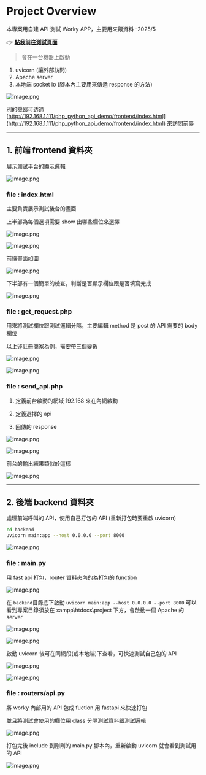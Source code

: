 # Project Overview
本專案用自建 API 測試 Worky APP，主要用來餵資料 -2025/5

👉 **[點我前往測試頁面](http://192.168.1.111/php_python_api_demo/frontend/index.html)**


> 會在一台機器上啟動
1. uvicorn (讓外部訪問)
2. Apache server
3. 本地端 socket io (腳本內主要用來傳遞 response 的方法)
>

![image.png](note_img/image.png)

別的機器可透過 [http://192.168.1.111/php_python_api_demo/frontend/index.html](http://192.168.1.111/php_python_api_demo/frontend/index.html) 來訪問前臺

---

## 1. 前端 frontend 資料夾

展示測試平台的顯示邏輯

![image.png](note_img/image1.png)

### file : index.html

主要負責展示測試後台的畫面

上半部為每個選項需要 show 出哪些欄位來選擇

![image.png](note_img/image2.png)

![image.png](note_img/image3.png)

前端畫面如圖

![image.png](note_img/image4.png)

下半部有一個簡單的檢查，判斷是否顯示欄位跟是否填寫完成

![image.png](note_img/image5.png)

### file : get_request.php

用來將測試欄位跟測試邏輯分隔，主要編輯 method 是 post 的 API 需要的 body 欄位

以上述註冊商家為例，需要帶三個變數

![image.png](note_img/image6.png)

![image.png](note_img/image7.png)

### file : send_api.php

1. 定義前台啟動的網域 192.168 來在內網啟動

2. 定義選擇的 api

3. 回傳的 response

![image.png](note_img/image8.png)

![image.png](note_img/image9.png)

前台的輸出結果類似於這樣

![image.png](note_img/image10.png)

---

## 2. 後端 backend 資料夾

處理前端呼叫的 API，使用自己打包的 API (重新打包時要重啟 uvicorn)

```bash
cd backend
uvicorn main:app --host 0.0.0.0 --port 8000
```

![image.png](note_img/image11.png)

### file : main.py

用 fast api 打包，router 資料夾內的為打包的 function

![image.png](note_img/image12.png)

在 `backend`目錄底下啟動 `uvicorn main:app --host 0.0.0.0 --port 8000`
可以看到專案目錄須放在 xampp\htdocs\project 下方，會啟動一個 Apache 的 server

![image.png](note_img/image13.png)

![image.png](note_img/image14.png)

啟動 uvicorn 後可在同網段(或本地端)下查看，可快速測試自己包的 API

![image.png](note_img/image15.png)

![image.png](note_img/image16.png)

### file : routers/api.py

將 worky 內部用的 API 包成 fuction 用 fastapi 來快速打包

並且將測試會使用的欄位用 class 分隔測試資料跟測試邏輯

![image.png](note_img/image17.png)

打包完後 include 到剛剛的 main.py 腳本內，重新啟動 uvicorn 就會看到測試用的 API

![image.png](note_img/image18.png)